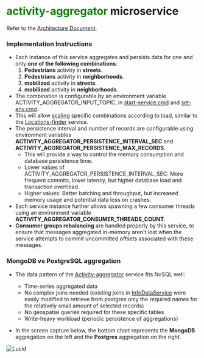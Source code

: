 # <font color="green">activity-aggregator</font> microservice

Refer to the [Architecture Document](../../../architecture/architecture-document-phase-1-REST.md#activity-aggregator-service).

### Implementation Instructions

- Each instance of this service aggregates and persists data for one and only **one of the following combinations**:
  1.  **Pedestrians** activity in **streets**.
  2.  **Pedestrians** activity in **neighborhoods**.
  3.  **mobilized** activity in **streets**.
  4.  **mobilized** activity in **neighborhoods**.
- The combination is configurable by an environment variable ACTIVITY_AGGREGATOR_INPUT_TOPIC, in [start-service.cmd](./start-service.cmd) and [set-env.cmd](./set-env.cmd).
- This will allow [scaling](#scalability) specific combinations according to load, similar to the [Locations-finder](../locations-finder/readme.md) service.
- The persistence interval and number of records are configurable using environment variables **ACTIVITY_AGGREGATOR_PERSISTENCE_INTERVAL_SEC** and **ACTIVITY_AGGREGATOR_PERSISTENCE_MAX_RECORDS**.
  - This will provide a way to control the memory consumption and database persistence time.
  - Lower values of ACTIVITY_AGGREGATOR_PERSISTENCE_INTERVAL_SEC: More frequent commits, lower latency, but higher database load and transaction overhead.
  - Higher values: Better batching and throughput, but increased memory usage and potential data loss on crashes.
- Each service instance further allows spawning a few consumer threads using an environment variable **ACTIVITY_AGGREGATOR_CONSUMER_THREADS_COUNT**.
- **Consumer groups rebalancing** are handled properly by this service, to ensure that messages aggregated in-memory aren't lost when the service attempts to commit uncommitted offsets associated with these messages.

### **MongoDB** vs **PostgreSQL** aggregation

- The data pattern of the [Activity-aggregator](#activity-aggregator-service) service fits NoSQL well:

  - Time-series aggregated data
  - No complex joins needed (existing joins in [InfoDataService](../basic-implementation/services/info/src/main/java/com/urbangeopulse/info/services/InfoDataService.java) were easily modified to retrieve from postgres only the required names for the relatively small amount of selected records)
  - No geospatial queries required for these specific tables
  - Write-heavy workload (periodic persistence of aggregations)

- In the screen capture below, the bottom chart represents the **MongoDB** aggregation on the left and the **Postgres** aggregation on the right.

![Lucid](https://erancha-misc-images.s3.eu-central-1.amazonaws.com/UGP-Grafana-mongodb-vs-postgres-aggregation.jpg 'UGP-Grafana-mongodb-vs-postgres-aggregation')
